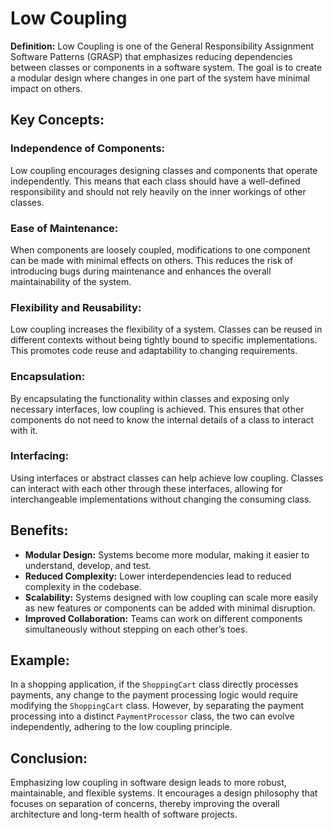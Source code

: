 # Low Coupling

**Definition:** Low Coupling is one of the General Responsibility Assignment Software Patterns (GRASP) that emphasizes reducing dependencies between classes or components in a software system. The goal is to create a modular design where changes in one part of the system have minimal impact on others.

## Key Concepts:

### Independence of Components:
Low coupling encourages designing classes and components that operate independently. This means that each class should have a well-defined responsibility and should not rely heavily on the inner workings of other classes.

### Ease of Maintenance:
When components are loosely coupled, modifications to one component can be made with minimal effects on others. This reduces the risk of introducing bugs during maintenance and enhances the overall maintainability of the system.

### Flexibility and Reusability:
Low coupling increases the flexibility of a system. Classes can be reused in different contexts without being tightly bound to specific implementations. This promotes code reuse and adaptability to changing requirements.

### Encapsulation:
By encapsulating the functionality within classes and exposing only necessary interfaces, low coupling is achieved. This ensures that other components do not need to know the internal details of a class to interact with it.

### Interfacing:
Using interfaces or abstract classes can help achieve low coupling. Classes can interact with each other through these interfaces, allowing for interchangeable implementations without changing the consuming class.

## Benefits:
- **Modular Design:** Systems become more modular, making it easier to understand, develop, and test.
- **Reduced Complexity:** Lower interdependencies lead to reduced complexity in the codebase.
- **Scalability:** Systems designed with low coupling can scale more easily as new features or components can be added with minimal disruption.
- **Improved Collaboration:** Teams can work on different components simultaneously without stepping on each other’s toes.

## Example:
In a shopping application, if the `ShoppingCart` class directly processes payments, any change to the payment processing logic would require modifying the `ShoppingCart` class. However, by separating the payment processing into a distinct `PaymentProcessor` class, the two can evolve independently, adhering to the low coupling principle.

## Conclusion:
Emphasizing low coupling in software design leads to more robust, maintainable, and flexible systems. It encourages a design philosophy that focuses on separation of concerns, thereby improving the overall architecture and long-term health of software projects.


